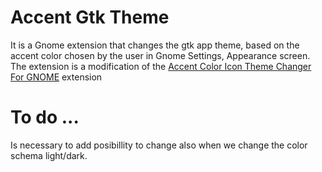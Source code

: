 # Accent Gtk Theme
It is a Gnome extension that changes the gtk app theme, based on the accent color chosen by the user in Gnome Settings, Appearance screen.
The extension is a modification of the [Accent Color Icon Theme Changer For GNOME](https://github.com/taiwbi/gnome-accent-directories) extension
# To do ...
Is necessary to add posibillity to change also when we change the color schema light/dark.
